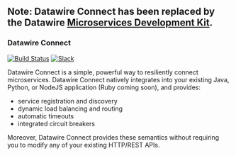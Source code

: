 ## Note: Datawire Connect has been replaced by the Datawire [Microservices Development Kit](https://github.com/datawire/mdk).

### Datawire Connect
[![Build Status](https://travis-ci.org/datawire/quark.svg?branch=master)](https://travis-ci.org/datawire/quark)
[![Slack](https://datawire-quark.herokuapp.com/badge.svg?dummy)](https://datawire-quark.herokuapp.com)

Datawire Connect is a simple, powerful way to resiliently connect
microservices. Datawire Connect natively integrates into your existing
Java, Python, or NodeJS application (Ruby coming soon), and provides:

* service registration and discovery
* dynamic load balancing and routing
* automatic timeouts
* integrated circuit breakers

Moreover, Datawire Connect provides these semantics without requiring
you to modify any of your existing HTTP/REST APIs.

